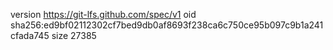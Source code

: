 version https://git-lfs.github.com/spec/v1
oid sha256:ed9bf02112302cf7bed9db0af8693f238ca6c750ce95b097c9b1a241cfada745
size 27385
